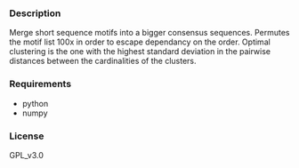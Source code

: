 ### Description
Merge short sequence motifs into a bigger consensus sequences. Permutes the motif list 100x in order to escape dependancy on the order. Optimal clustering is the one with the highest standard deviation in the pairwise distances between the cardinalities of the clusters.

### Requirements
* python
* numpy

### License
GPL_v3.0